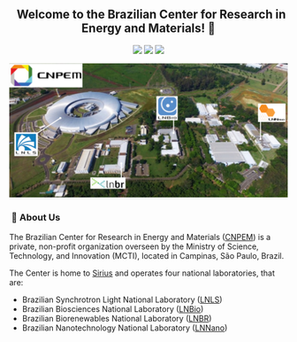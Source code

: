<h2 align="center"> &nbsp; Welcome to the Brazilian Center for Research in Energy and Materials! 👋</h2>

<p align="center">
  <a href="https://github.com/LBC-LNBio"><img src="https://komarev.com/ghpvc/?username=cnpem&color=46BC99&label=Visitors"></a>
  <a href="https://github.com/LBC-LNBio"><img src="https://img.shields.io/github/followers/cnpem?label=GitHub%20Followers&color=46BC99"></a>
  <a href="https://github.com/orgs/cnpem/repositories"><img src="https://badges.frapsoft.com/os/v2/open-source.png?v=103"/></a>
</p>

<p align="center"><img width=800 alt="Banner" src="https://raw.githubusercontent.com/LBC-LNBio/.github/main/profile/images/banner-cnpem.png"></img></p>

<h3 align="left"> &nbsp;👥 About Us</h3>

<p align=”justify>
The Brazilian Center for Research in Energy and Materials (<a href="https://cnpem.br">CNPEM</a>)  is a private, non-profit organization overseen by the Ministry of Science, Technology, and Innovation (MCTI), located in Campinas, São Paulo, Brazil. 

The Center is home to [Sirius](https://lnls.cnpem.br/sirius/) and operates four national laboratories, that are:
</p>

<p>
  <ul>
    <li>Brazilian Synchrotron Light National Laboratory (<a href="https://lnls.cnpem.br/)">LNLS</a>)</li>
    <li>Brazilian Biosciences National Laboratory (<a href="https://lnbio.cnpem.br/)">LNBio</a>)</li>
    <li>Brazilian Biorenewables National Laboratory (<a href="https://lnbr.cnpem.br/)">LNBR</a>)</li>
    <li>Brazilian Nanotechnology National Laboratory (<a href="https://lnnano.cnpem.br/)">LNNano</a>)</li>
  </ul> 
</p>

<!-- <h3>📚 &nbsp;Featured Publications</h3>

<p>
  <ul>
    <li></li>
  </ul>
</p> 
-->
